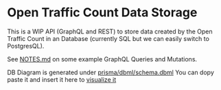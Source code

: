 # Open Traffic Count Data Storage

This is a WIP API (GraphQL and REST) to store data created by the Open Traffic Count in an Database (currently SQL but we can easily switch to PostgresQL).

See [NOTES.md](./NOTES.md) on some example GraphQL Queries and Mutations.

DB Diagram is generated under [prisma/dbml/schema.dbml](prisma/dbml/schema.dbml) You can dopy paste it and insert it here to [visualize it](https://dbdiagram.io/d/5f6357697da1ea736e2e40d0)
